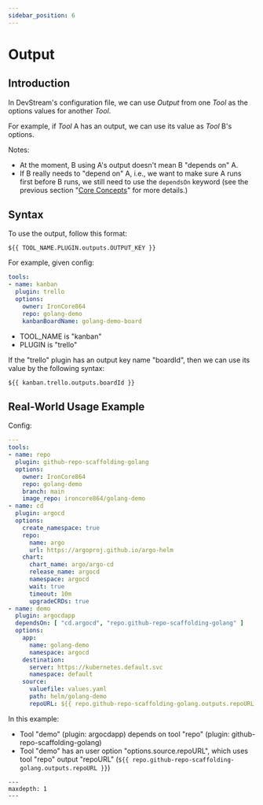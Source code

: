 ```yaml
---
sidebar_position: 6
---
```


# Output

## Introduction

In DevStream's configuration file, we can use _Output_ from one _Tool_ as the options values for another _Tool_.

For example, if _Tool_ A has an output, we can use its value as _Tool_ B's options.

Notes:

- At the moment, B using A's output doesn't mean B "depends on" A.
- If B really needs to "depend on" A, i.e., we want to make sure A runs first before B runs, we still need to use the `dependsOn` keyword (see the previous section "[Core Concepts](./core_concepts.md)" for more details.)

## Syntax

To use the output, follow this format:

```
${{ TOOL_NAME.PLUGIN.outputs.OUTPUT_KEY }}
```

For example, given config:

```yaml
tools:
- name: kanban
  plugin: trello
  options:
    owner: IronCore864
    repo: golang-demo
    kanbanBoardName: golang-demo-board
```

- TOOL_NAME is "kanban"
- PLUGIN is "trello"

If the "trello" plugin has an output key name "boardId", then we can use its value by the following syntax:

```
${{ kanban.trello.outputs.boardId }}
```

## Real-World Usage Example

Config:

```yaml
---
tools:
- name: repo
  plugin: github-repo-scaffolding-golang
  options:
    owner: IronCore864
    repo: golang-demo
    branch: main
    image_repo: ironcore864/golang-demo
- name: cd
  plugin: argocd
  options:
    create_namespace: true
    repo:
      name: argo
      url: https://argoproj.github.io/argo-helm
    chart:
      chart_name: argo/argo-cd
      release_name: argocd
      namespace: argocd
      wait: true
      timeout: 10m
      upgradeCRDs: true
- name: demo
  plugin: argocdapp
  dependsOn: [ "cd.argocd", "repo.github-repo-scaffolding-golang" ]
  options:
    app:
      name: golang-demo
      namespace: argocd
    destination:
      server: https://kubernetes.default.svc
      namespace: default
    source:
      valuefile: values.yaml
      path: helm/golang-demo
      repoURL: ${{ repo.github-repo-scaffolding-golang.outputs.repoURL }} # pay attention here
```

In this example:
- Tool "demo" (plugin: argocdapp) depends on tool "repo" (plugin: github-repo-scaffolding-golang)
- Tool "demo" has an user option "options.source.repoURL", which uses tool "repo" output "repoURL" (`${{ repo.github-repo-scaffolding-golang.outputs.repoURL }}`)


```{toctree}
---
maxdepth: 1
---
```
